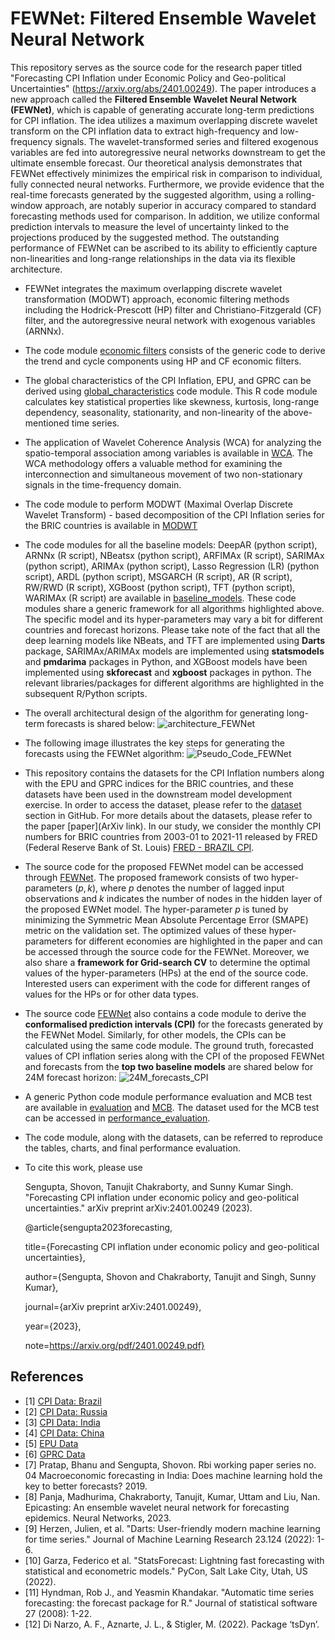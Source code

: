 # FEWNet: Filtered Ensemble Wavelet Neural Network

This repository serves as the source code for the research paper titled "Forecasting CPI Inflation under Economic Policy and Geo-political Uncertainties" (https://arxiv.org/abs/2401.00249). The paper introduces a new approach called the **Filtered Ensemble Wavelet Neural Network (FEWNet)**, which is capable of generating accurate long-term predictions for CPI inflation. The idea utilizes a maximum overlapping discrete wavelet transform on the CPI inflation data to extract high-frequency and low-frequency signals. The wavelet-transformed series and filtered exogenous variables are fed into autoregressive neural networks downstream to get the ultimate ensemble forecast. Our theoretical analysis demonstrates that FEWNet effectively minimizes the empirical risk in comparison to individual, fully connected neural networks. Furthermore, we provide evidence that the real-time forecasts generated by the suggested algorithm, using a rolling-window approach, are notably superior in accuracy compared to standard forecasting methods used for comparison. In addition, we utilize conformal prediction intervals to measure the level of uncertainty linked to the projections produced by the suggested method. The outstanding performance of FEWNet can be ascribed to its ability to efficiently capture non-linearities and long-range relationships in the data via its flexible architecture.

* FEWNet integrates the maximum overlapping discrete wavelet transformation (MODWT) approach, economic filtering methods including the Hodrick-Prescott (HP) filter and Christiano-Fitzgerald (CF) filter, and the autoregressive neural network with exogenous variables (ARNNx).

* The code module [economic filters](https://github.com/ctanujit/FEWNet/blob/main/code/data_analysis/economic_filters.py) consists of the generic code to derive the trend and cycle components using HP and CF economic filters.

* The global characteristics of the CPI Inflation, EPU, and GPRC can be derived using [global_characteristics](https://github.com/ctanujit/FEWNet/blob/main/code/data_analysis/Global_characteristics.R) code module. This R code module calculates key statistical properties like skewness, kurtosis, long-range dependency, seasonality, stationarity, and non-linearity of the above-mentioned time series.

* The application of Wavelet Coherence Analysis (WCA) for analyzing the spatio-temporal association among variables is available in [WCA](https://github.com/ctanujit/FEWNet/blob/main/code/Wavelet_Coherence_Analysis/WCA_BRIC.R). The WCA methodology offers a valuable method for examining the interconnection and simultaneous movement of two non-stationary signals in the time-frequency domain.

* The code module to perform MODWT (Maximal Overlap Discrete Wavelet Transform) - based decomposition of the CPI Inflation series for the BRIC countries is available in [MODWT](https://github.com/ctanujit/FEWNet/blob/main/code/MODWT_decomposition/MODWT_decomposition.R)

* The code modules for all the baseline models: DeepAR (python script), ARNNx (R script), NBeatsx (python script), ARFIMAx (R script), SARIMAx (python script), ARIMAx (python script), Lasso Regression (LR) (python script), ARDL (python script), MSGARCH (R script), AR (R script), RW/RWD (R script), XGBoost (python script), TFT (python script), WARIMAx (R script) are available in [baseline_models](/code/baseline_models). These code modules share a generic framework for all algorithms highlighted above. The specific model and its hyper-parameters may vary a bit for different countries and forecast horizons. Please take note of the fact that all the deep learning models like NBeats, and TFT are implemented using **Darts** package, SARIMAx/ARIMAx models are implemented using __statsmodels__ and __pmdarima__ packages in Python, and XGBoost models have been implemented using __skforecast__ and __xgboost__ packages in python. The relevant libraries/packages for different algorithms are highlighted in the subsequent R/Python scripts.
  
* The overall architectural design of the algorithm for generating long-term forecasts is shared below:
![architecture_FEWNet](https://github.com/ctanujit/FEWNet/blob/main/images/architecture_FEWNet.jpg)

* The following image illustrates the key steps for generating the forecasts using the FEWNet algorithm:
![Pseudo_Code_FEWNet](https://github.com/ctanujit/FEWNet/blob/main/images/PseudoCode_FEWNet.jpg)

* This repository contains the datasets for the CPI Inflation numbers along with the EPU and GPRC indices for the BRIC countries, and these datasets have been used in the downstream model development exercise. In order to access the dataset, please refer to the [dataset](https://github.com/ctanujit/FEWNet/tree/main/dataset) section in GitHub. For more details about the datasets, please refer to the paper [paper](ArXiv link). In our study, we consider the monthly CPI numbers for BRIC countries from 2003-01 to 2021-11 released by FRED (Federal Reserve Bank of St. Louis) [FRED - BRAZIL CPI](https://fred.stlouisfed.org/series/BRACPIALLMINMEI). 

* The source code for the proposed FEWNet model can be accessed through [FEWNet](https://github.com/ctanujit/FEWNet/blob/main/code/FEWNet/FEWNet_BRIC_12M_24M_with_ConformalPI_calc_V2.R). The proposed framework consists of two hyper-parameters $(p,k)$, where $p$ denotes the number of lagged input observations and $k$ indicates the number of nodes in the hidden layer of the proposed EWNet model. The hyper-parameter $p$ is tuned by minimizing the Symmetric Mean Absolute Percentage Error (SMAPE) metric on the validation set. The optimized values of these hyper-parameters for different economies are highlighted in the paper and can be accessed through the source code for the FEWNet. Moreover, we also share a **framework for Grid-search CV** to determine the optimal values of the hyper-parameters (HPs) at the end of the source code. Interested users can experiment with the code for different ranges of values for the HPs or for other data types.

* The source code [FEWNet](https://github.com/ctanujit/FEWNet/blob/main/code/FEWNet/FEWNet_BRIC_12M_24M_with_ConformalPI_calc_V2.R) also contains a code module to derive the **conformalised prediction intervals (CPI)** for the forecasts generated by the FEWNet Model. Similarly, for other models, the CPIs can be calculated using the same code module. The ground truth, forecasted values of CPI inflation series along with the CPI of the proposed FEWNet and forecasts from the __top two baseline models__ are shared below for 24M forecast horizon:
![24M_forecasts_CPI](https://github.com/ctanujit/FEWNet/blob/main/images/forecasts_CPI_24M.jpg)

* A generic Python code module performance evaluation and MCB test are available in [evaluation](https://github.com/ctanujit/FEWNet/blob/main/code/Performance_evaluation/evaluation.py) and  [MCB](https://github.com/ctanujit/FEWNet/blob/main/code/Performance_evaluation/MCB_test.R). The dataset used for the MCB test can be accessed in [performance_evaluation](https://github.com/ctanujit/FEWNet/blob/main/dataset/performance_evaluation/mcb_test_alternative_12M_24M_paper_data.xlsx).

* The code module, along with the datasets, can be referred to reproduce the tables, charts, and final performance evaluation.

* To cite this work, please use

  Sengupta, Shovon, Tanujit Chakraborty, and Sunny Kumar Singh. "Forecasting CPI inflation under economic policy and geo-political uncertainties." arXiv preprint arXiv:2401.00249 (2023).

  @article{sengupta2023forecasting,
  
  title={Forecasting CPI inflation under economic policy and geo-political uncertainties},
  
  author={Sengupta, Shovon and Chakraborty, Tanujit and Singh, Sunny Kumar},
  
  journal={arXiv preprint arXiv:2401.00249},
  
  year={2023},
  
  note=https://arxiv.org/pdf/2401.00249.pdf}
  
## References
* <a id="1">[1]</a> [CPI Data: Brazil](https://fred.stlouisfed.org/series/BRACPIALLMINMEI)
* <a id="2">[2]</a> [CPI Data: Russia](https://fred.stlouisfed.org/series/RUSCPIALLMINMEI)
* <a id="3">[3]</a> [CPI Data: India](https://fred.stlouisfed.org/series/INDCPIALLMINMEI)
* <a id="4">[4]</a> [CPI Data: China](https://fred.stlouisfed.org/series/CHNCPIALLMINMEI)
* <a id="5">[5]</a> [EPU Data](https://www.policyuncertainty.com/index.html)
* <a id="6">[6]</a> [GPRC Data](https://www.policyuncertainty.com/gpr.html)
* <a id="7">[7]</a> Pratap, Bhanu and Sengupta, Shovon. Rbi working paper series no. 04 Macroeconomic forecasting in India: Does machine learning hold the key to better forecasts? 2019.
* <a id="8">[8]</a> Panja, Madhurima, Chakraborty, Tanujit, Kumar, Uttam and Liu, Nan. Epicasting: An ensemble wavelet neural network for forecasting epidemics. Neural Networks, 2023.
* <a id="9">[9]</a> Herzen, Julien, et al. "Darts: User-friendly modern machine learning for time series." Journal of Machine Learning Research 23.124 (2022): 1-6.
* <a id="10">[10]</a> Garza, Federico et al. "StatsForecast: Lightning fast forecasting with statistical and econometric models." PyCon, Salt Lake City, Utah, US (2022).
* <a id="11">[11]</a> Hyndman, Rob J., and Yeasmin Khandakar. "Automatic time series forecasting: the forecast package for R." Journal of statistical software 27 (2008): 1-22.
* <a id="12">[12]</a> Di Narzo, A. F., Aznarte, J. L., & Stigler, M. (2022). Package ‘tsDyn’.

